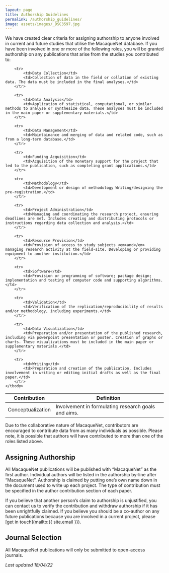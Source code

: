 ```yaml
---
layout: page
title: Authorship Guidelines
permalink: /authorship_guidelines/
image: assets/images/_DSC3597.jpg
---
```


We have created clear criteria for assigning authorship to anyone involved in current and future studies that utilise the MacaqueNet database. 
If you have been involved in one or more of the following roles, you will be granted authorship on any publications that arise from the studies you contributed to:




<div class="table-wrapper" style="max-width: 700px">
<table>
    <thead>
        <tr>
            <th>Contribution</th>
            <th>Definition</th>
        </tr>
    </thead>
    <tbody>
        <tr>
            <td>Conceptualization</td>
            <td>Involvement in formulating research goals and aims.</td>
        </tr>

        <tr>
            <td>Data Collection</td>
            <td>Collection of data in the field or collation of existing data. The data must be included in the final analyses.</td>
        </tr>

        <tr>
            <td>Data Analysis</td>
            <td>Application of statistical, computational, or similar methods to analyse or synthesize data. These analyses must be included in the main paper or supplementary materials.</td>
        </tr>
        
        <tr>
            <td>Data Management</td>
            <td>Maintainance and merging of data and related code, such as from a long-term database.</td>
        </tr>

        <tr>
            <td>Funding Acquisition</td>
            <td>Acquisition of the monetary support for the project that led to the publication, such as completing grant applications.</td>
        </tr>

        <tr>
            <td>Methodology</td>
            <td>Development or design of methodology Writing/designing the pre-registration.</td>
        </tr>

        <tr>
            <td>Project Administration</td>
            <td>Managing and coordinating the research project, ensuring deadlines are met. Includes creating and distributing protocols or instructions regarding data collection and analysis.</td>
        </tr>

        <tr>
            <td>Resource Provision</td>
            <td>Provision of access to study subjects <em>and</em> managing research activity at the field-site. Developing or providing equipment to another institution.</td>
        </tr>

        <tr>
            <td>Software</td>
            <td>Provision or programming of software; package design; implementation and testing of computer code and supporting algorithms.</td>
        </tr>

        <tr>
            <td>Validation</td>
            <td>Verification of the replication/reproducibility of results and/or methodology, including experiments.</td>
        </tr>

        <tr>
            <td>Data Visualization</td>
            <td>Preparation and/or presentation of the published research, including via powerpoint presentation or poster. Creation of graphs or charts. These visualizations must be included in the main paper or supplementary materials.</td>
        </tr>

        <tr>
            <td>Writing</td>
            <td>Preparation and creation of the publication. Includes involvement in writing or editing initial drafts as well as the final paper.</td>
        </tr>
    </tbody>
</table>
</div>


Due to the collaborative nature of MacaqueNet, contributors are encouraged to contribute data from as many individuals as possible.
Please note, it is possible that authors will have contributed to more than one of the roles listed above.




## Assigning Authorship

All MacaqueNet publications will be published with “MacaqueNet” as the first author. Individual authors will be listed in the authorship by-line after “MacaqueNet”. Authorship is claimed by putting one’s own name down in the document used to write up each project. The type of contribution must be specified in the author contribution section of each paper.

If you believe that another person’s claim to authorship is unjustified, you can contact us to verify the contribution and withdraw authorship if it has been unrightfully claimed. If you believe you should be a co-author on any future publications because you are involved in a current project, please [get in touch](mailto:{{ site.email }}).

## Journal Selection

All MacaqueNet publications will only be submitted to open-access journals.


*Last updated 18/04/22*
